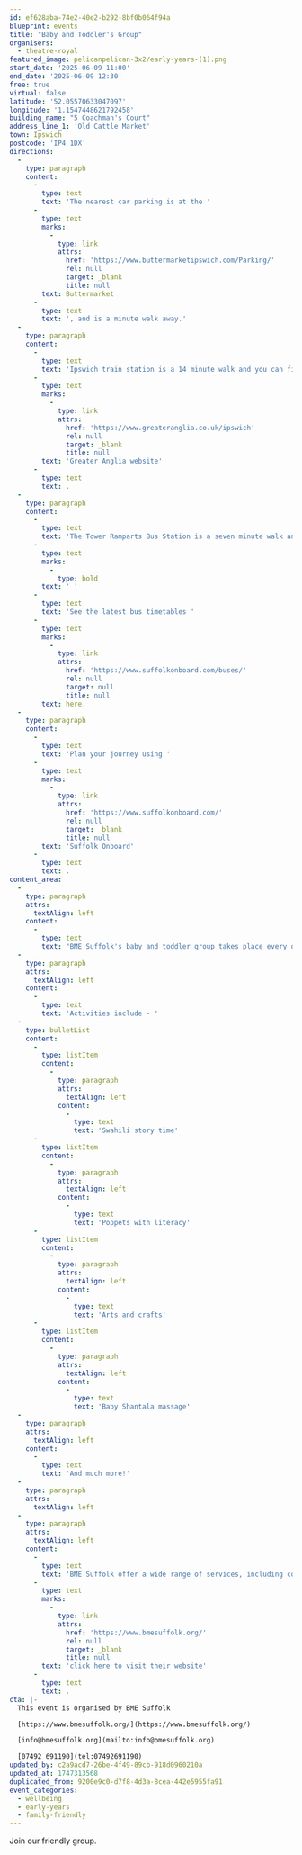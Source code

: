 ```yaml
---
id: ef628aba-74e2-40e2-b292-8bf0b064f94a
blueprint: events
title: "Baby and Toddler's Group"
organisers:
  - theatre-royal
featured_image: pelicanpelican-3x2/early-years-(1).png
start_date: '2025-06-09 11:00'
end_date: '2025-06-09 12:30'
free: true
virtual: false
latitude: '52.05570633047097'
longitude: '1.1547448621792458'
building_name: "5 Coachman's Court"
address_line_1: 'Old Cattle Market'
town: Ipswich
postcode: 'IP4 1DX'
directions:
  -
    type: paragraph
    content:
      -
        type: text
        text: 'The nearest car parking is at the '
      -
        type: text
        marks:
          -
            type: link
            attrs:
              href: 'https://www.buttermarketipswich.com/Parking/'
              rel: null
              target: _blank
              title: null
        text: Buttermarket
      -
        type: text
        text: ', and is a minute walk away.'
  -
    type: paragraph
    content:
      -
        type: text
        text: 'Ipswich train station is a 14 minute walk and you can find up to date train times on the '
      -
        type: text
        marks:
          -
            type: link
            attrs:
              href: 'https://www.greateranglia.co.uk/ipswich'
              rel: null
              target: _blank
              title: null
        text: 'Greater Anglia website'
      -
        type: text
        text: .
  -
    type: paragraph
    content:
      -
        type: text
        text: 'The Tower Ramparts Bus Station is a seven minute walk and buses run frequently.'
      -
        type: text
        marks:
          -
            type: bold
        text: ' '
      -
        type: text
        text: 'See the latest bus timetables '
      -
        type: text
        marks:
          -
            type: link
            attrs:
              href: 'https://www.suffolkonboard.com/buses/'
              rel: null
              target: null
              title: null
        text: here.
  -
    type: paragraph
    content:
      -
        type: text
        text: 'Plan your journey using '
      -
        type: text
        marks:
          -
            type: link
            attrs:
              href: 'https://www.suffolkonboard.com/'
              rel: null
              target: _blank
              title: null
        text: 'Suffolk Onboard'
      -
        type: text
        text: .
content_area:
  -
    type: paragraph
    attrs:
      textAlign: left
    content:
      -
        type: text
        text: "BME Suffolk's baby and toddler group takes place every other Monday."
  -
    type: paragraph
    attrs:
      textAlign: left
    content:
      -
        type: text
        text: 'Activities include - '
  -
    type: bulletList
    content:
      -
        type: listItem
        content:
          -
            type: paragraph
            attrs:
              textAlign: left
            content:
              -
                type: text
                text: 'Swahili story time'
      -
        type: listItem
        content:
          -
            type: paragraph
            attrs:
              textAlign: left
            content:
              -
                type: text
                text: 'Poppets with literacy'
      -
        type: listItem
        content:
          -
            type: paragraph
            attrs:
              textAlign: left
            content:
              -
                type: text
                text: 'Arts and crafts'
      -
        type: listItem
        content:
          -
            type: paragraph
            attrs:
              textAlign: left
            content:
              -
                type: text
                text: 'Baby Shantala massage'
  -
    type: paragraph
    attrs:
      textAlign: left
    content:
      -
        type: text
        text: 'And much more!'
  -
    type: paragraph
    attrs:
      textAlign: left
  -
    type: paragraph
    attrs:
      textAlign: left
    content:
      -
        type: text
        text: 'BME Suffolk offer a wide range of services, including community café, foodbank, drop-in advice, and after school groups. To find out more, '
      -
        type: text
        marks:
          -
            type: link
            attrs:
              href: 'https://www.bmesuffolk.org/'
              rel: null
              target: _blank
              title: null
        text: 'click here to visit their website'
      -
        type: text
        text: .
cta: |-
  This event is organised by BME Suffolk

  [https://www.bmesuffolk.org/](https://www.bmesuffolk.org/) 

  [info@bmesuffolk.org](mailto:info@bmesuffolk.org)

  [07492 691190](tel:07492691190)
updated_by: c2a9acd7-26be-4f49-89cb-918d0960210a
updated_at: 1747313568
duplicated_from: 9200e9c0-d7f8-4d3a-8cea-442e5955fa91
event_categories:
  - wellbeing
  - early-years
  - family-friendly
---
```

Join our friendly group.